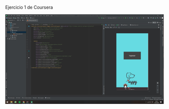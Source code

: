 Ejercicio 1 de Coursera


![alt text](https://raw.githubusercontent.com/GuidoFavara/PracticaMaterialDesign/master/Puppy.jpg)
